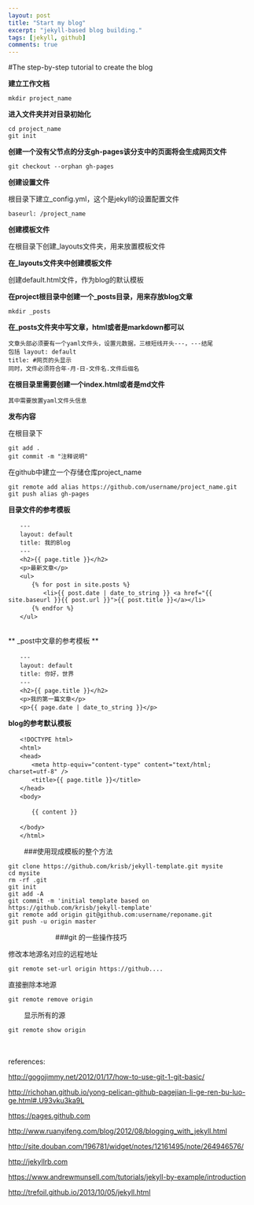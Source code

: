 ```yaml
---
layout: post
title: "Start my blog"
excerpt: "jekyll-based blog building."
tags: [jekyll, github]
comments: true
---
```


#The step-by-step tutorial to create the blog

**建立工作文档**

	mkdir project_name
	
**进入文件夹并对目录初始化**

	cd project_name
	git init
	
**创建一个没有父节点的分支gh-pages该分支中的页面将会生成网页文件**
	
	git checkout --orphan gh-pages
	
**创建设置文件**

根目录下建立_config.yml，这个是jekyll的设置配置文件

	baseurl: /project_name
	
**创建模板文件**

在根目录下创建_layouts文件夹，用来放置模板文件

**在_layouts文件夹中创建模板文件**

创建default.html文件，作为blog的默认模板

**在project根目录中创建一个_posts目录，用来存放blog文章**

	mkdir _posts
	
**在_posts文件夹中写文章，html或者是markdown都可以**

	文章头部必须要有一个yaml文件头，设置元数据，三根短线开头---，---结尾
	包括 layout: default
	title: #网页的头显示
	同时，文件必须符合年-月-日-文件名.文件后缀名

**在根目录里需要创建一个index.html或者是md文件**
	
	其中需要放置yaml文件头信息
	
**发布内容**

在根目录下
 
	git add .
	git commit -m "注释说明"
	
在github中建立一个存储仓库project_name

	git remote add alias https://github.com/username/project_name.git
	git push alias gh-pages
	
**目录文件的参考模板**


	　　---
	　　layout: default
	　　title: 我的Blog
	　　---
	　　<h2>{{ page.title }}</h2>
	　　<p>最新文章</p>
	　　<ul>
	　　　　{% for post in site.posts %}
	　　　　　　<li>{{ post.date | date_to_string }} <a href="{{ site.baseurl }}{{ post.url }}">{{ post.title }}</a></li>
	　　　　{% endfor %}
	　　</ul>
	　　
** _post中文章的参考模板 **

	　　---
	　　layout: default
	　　title: 你好，世界
	　　---
	　　<h2>{{ page.title }}</h2>
	　　<p>我的第一篇文章</p>
	　　<p>{{ page.date | date_to_string }}</p>


**blog的参考默认模板**


	　　<!DOCTYPE html>
	　　<html>
	　　<head>
	　　　　<meta http-equiv="content-type" content="text/html; charset=utf-8" />
	　　　　<title>{{ page.title }}</title>
	　　</head>
	　　<body>
	
	　　　　{{ content }}
	
	　　</body>
	　　</html>
　　
###使用现成模板的整个方法

	git clone https://github.com/krisb/jekyll-template.git mysite
	cd mysite
	rm -rf .git
	git init
	git add -A
	git commit -m 'initial template based on https://github.com/krisb/jekyll-template'
	git remote add origin git@github.com:username/reponame.git
	git push -u origin master
　　
　　
　　
###git 的一些操作技巧

修改本地源名对应的远程地址

	git remote set-url origin https://github....
	
直接删除本地源

	git remote remove origin
　　
显示所有的源

	git remote show origin
　　

references:

<http://gogojimmy.net/2012/01/17/how-to-use-git-1-git-basic/>

<http://richohan.github.io/yong-pelican-github-pagejian-li-ge-ren-bu-luo-ge.html#.U93vku3ka9L>

<https://pages.github.com>

<http://www.ruanyifeng.com/blog/2012/08/blogging_with_jekyll.html>

<http://site.douban.com/196781/widget/notes/12161495/note/264946576/>

<http://jekyllrb.com>

<https://www.andrewmunsell.com/tutorials/jekyll-by-example/introduction>

<http://trefoil.github.io/2013/10/05/jekyll.html>

